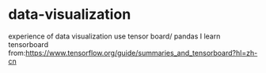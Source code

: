 # data-visualization
experience of data visualization use tensor board/ pandas
I learn tensorboard from:https://www.tensorflow.org/guide/summaries_and_tensorboard?hl=zh-cn

